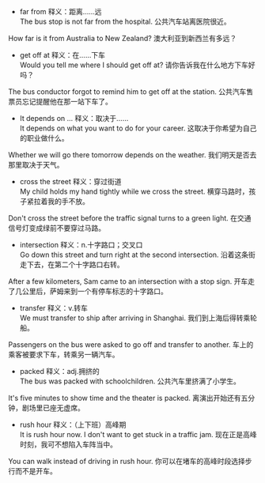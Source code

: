 * far from 释义：距离……远  
The bus stop is not far from the hospital.
公共汽车站离医院很近。

How far is it from Australia to New Zealand?
澳大利亚到新西兰有多远？

* get off at 释义：在……下车  
Would you tell me where I should get off at?
请你告诉我在什么地方下车好吗？

The bus conductor forgot to remind him to get off at the station.
公共汽车售票员忘记提醒他在那一站下车了。

* It depends on ... 释义：取决于……  
It depends on what you want to do for your career.
这取决于你希望为自己的职业做什么。

Whether we will go there tomorrow depends on the weather.
我们明天是否去那里取决于天气。

* cross the street 释义：穿过街道  
My child holds my hand tightly while we cross the street.
横穿马路时，孩子紧拉着我的手不放。

Don't cross the street before the traffic signal turns to a green light.
在交通信号灯变成绿前不要穿过马路。

* intersection 释义：n.十字路口；交叉口  
Go down this street and turn right at the second intersection.
沿着这条街走下去，在第二个十字路口右转。

After a few kilometers, Sam came to an intersection with a stop sign.
开车走了几公里后，萨姆来到一个有停车标志的十字路口。

* transfer 释义：v.转车  
We must transfer to ship after arriving in Shanghai.
我们到上海后得转乘轮船。

Passengers on the bus were asked to go off and transfer to another.
车上的乘客被要求下车，转乘另一辆汽车。

* packed 释义：adj.拥挤的  
The bus was packed with schoolchildren.
公共汽车里挤满了小学生。

It's five minutes to show time and the theater is packed.
离演出开始还有五分钟，剧场里已座无虚席。

* rush hour 释义：（上下班）高峰期  
It is rush hour now. I don't want to get stuck in a traffic jam.
现在正是高峰时刻，我可不想陷入车阵当中。

You can walk instead of driving in rush hour.
你可以在堵车的高峰时段选择步行而不是开车。
